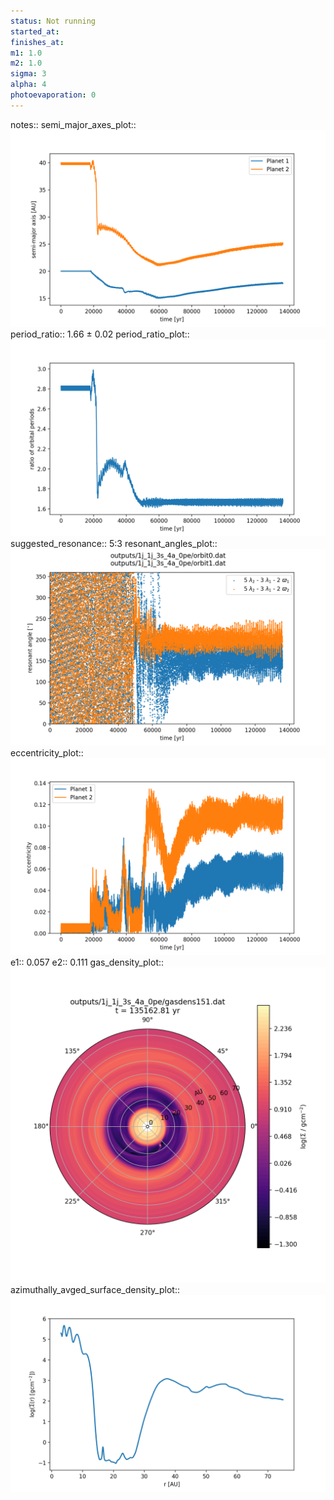 ```yaml
---
status: Not running
started_at:
finishes_at:
m1: 1.0
m2: 1.0
sigma: 3
alpha: 4
photoevaporation: 0
---
```


notes::
semi_major_axes_plot:: ![semi_major_axes_1j_1j_3s_4a_0pe.png](plots/semi_major_axes/semi_major_axes_1j_1j_3s_4a_0pe.png)
period_ratio:: 1.66 ± 0.02
period_ratio_plot:: ![period_ratio_1j_1j_3s_4a_0pe.png](plots/period_ratio/period_ratio_1j_1j_3s_4a_0pe.png)
suggested_resonance:: 5:3
resonant_angles_plot:: ![resonant_angles_1j_1j_3s_4a_0pe.png](plots/resonant_angles/resonant_angles_1j_1j_3s_4a_0pe.png)
eccentricity_plot:: ![eccentricity_1j_1j_3s_4a_0pe.png](plots/eccentricity/eccentricity_1j_1j_3s_4a_0pe.png)
e1:: 0.057
e2:: 0.111
gas_density_plot:: ![gas_density_1j_1j_3s_4a_0pe.png](plots/gas_density/gas_density_1j_1j_3s_4a_0pe.png)
azimuthally_avged_surface_density_plot:: ![azimuthally_avged_surface_density_1j_1j_3s_4a_0pe.png](plots/azimuthally_avged_surface_density/azimuthally_avged_surface_density_1j_1j_3s_4a_0pe.png)
